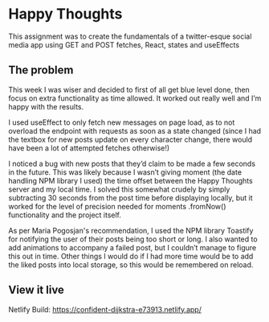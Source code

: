 # Happy Thoughts
 
This assignment was to create the fundamentals of a twitter-esque social media app using GET and POST fetches, React, states and useEffects
 
## The problem
 
This week I was wiser and decided to first of all get blue level done, then focus on extra functionality as time allowed. It worked out really well and I’m happy with the results.
 
I used useEffect to only fetch new messages on page load, as to not overload the endpoint with requests as soon as a state changed (since I had the textbox for new posts update on every character change, there would have been a lot of attempted fetches otherwise!)
 
I noticed a bug with new posts that they’d claim to be made a few seconds in the future. This was likely because I wasn’t giving moment (the date handling NPM library I used) the time offset between the Happy Thoughts server and my local time. I solved this somewhat crudely by simply subtracting 30 seconds from the post time before displaying locally, but it worked for the level of precision needed for moments .fromNow() functionality and the project itself.
 
As per Maria Pogosjan's recommendation, I used the NPM library Toastify for notifying the user of their posts being too short or long. I also wanted to add animations to accompany a failed post, but I couldn’t manage to figure this out in time. Other things I would do if I had more time would be to add the liked posts into local storage, so this would be remembered on reload.
 
## View it live
 
Netlify Build: 
https://confident-dijkstra-e73913.netlify.app/
